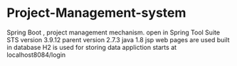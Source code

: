 # Project-Management-system
Spring Boot , project management mechanism.
open in Spring Tool Suite
STS version 3.9.12
parent version 2.7.3
java 1.8
jsp web pages are used
built in database H2 is used for storing data
appliction starts at localhost8084/login
